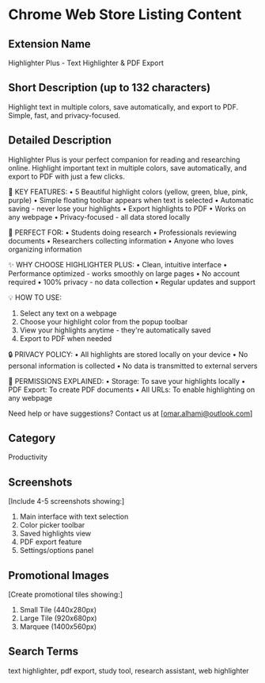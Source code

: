 # Chrome Web Store Listing Content

## Extension Name
Highlighter Plus - Text Highlighter & PDF Export

## Short Description (up to 132 characters)
Highlight text in multiple colors, save automatically, and export to PDF. Simple, fast, and privacy-focused.

## Detailed Description
Highlighter Plus is your perfect companion for reading and researching online. Highlight important text in multiple colors, save automatically, and export to PDF with just a few clicks.

🎨 KEY FEATURES:
• 5 Beautiful highlight colors (yellow, green, blue, pink, purple)
• Simple floating toolbar appears when text is selected
• Automatic saving - never lose your highlights
• Export highlights to PDF
• Works on any webpage
• Privacy-focused - all data stored locally

🚀 PERFECT FOR:
• Students doing research
• Professionals reviewing documents
• Researchers collecting information
• Anyone who loves organizing information

✨ WHY CHOOSE HIGHLIGHTER PLUS:
• Clean, intuitive interface
• Performance optimized - works smoothly on large pages
• No account required
• 100% privacy - no data collection
• Regular updates and support

💡 HOW TO USE:
1. Select any text on a webpage
2. Choose your highlight color from the popup toolbar
3. View your highlights anytime - they're automatically saved
4. Export to PDF when needed

🔒 PRIVACY POLICY:
• All highlights are stored locally on your device
• No personal information is collected
• No data is transmitted to external servers

💪 PERMISSIONS EXPLAINED:
• Storage: To save your highlights locally
• PDF Export: To create PDF documents
• All URLs: To enable highlighting on any webpage

Need help or have suggestions? Contact us at [omar.alhami@outlook.com]

## Category
Productivity

## Screenshots
[Include 4-5 screenshots showing:]
1. Main interface with text selection
2. Color picker toolbar
3. Saved highlights view
4. PDF export feature
5. Settings/options panel

## Promotional Images
[Create promotional tiles showing:]
1. Small Tile (440x280px)
2. Large Tile (920x680px)
3. Marquee (1400x560px)

## Search Terms
text highlighter, pdf export, study tool, research assistant, web highlighter 
